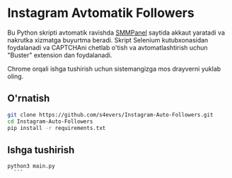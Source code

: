 # Instagram Avtomatik Followers

Bu Python skripti avtomatik ravishda [SMMPanel](https://smmpanel.com) saytida akkaut yaratadi va nakrutka xizmatga buyurtma beradi. Skript Selenium kutubxonasidan foydalanadi va CAPTCHAni chetlab o'tish va avtomatlashtirish uchun "Buster" extension dan foydalanadi.

Chrome orqali ishga tushirish uchun sistemangizga mos drayverni yuklab oling.

## O'rnatish

   ```bash
   git clone https://github.com/s4evers/Instagram-Auto-Followers.git
   cd Instagram-Auto-Followers
   pip install -r requirements.txt
```
## Ishga tushirish

  ```bash
python3 main.py
    ```
